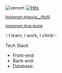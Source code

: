 ![venom](https://capsule-render.vercel.app/api?type=venom&height=200&text=I%20am%20Jessie.&fontSize=70&color=0:23BCCDFF,0:23BCCDFF&stroke=23BCCDFF)
[![Hits](https://hits.seeyoufarm.com/api/count/incr/badge.svg?url=https%3A%2F%2Fgithub.com%2FjiYoung4868&count_bg=%23FFFFFF&title_bg=%23B4C3F4&icon=&icon_color=%23FFFFFF&title=HITS&edge_flat=true)](https://hits.seeyoufarm.com)
<p><small><a href="https://www.instagram.com/jessie__life95?igshid=YTQwZjQ0NmI0OA==">Instagram @jessie__life95</a></small></p>
<p><small><a href="https://www.instagram.com/jessie__life95?igshid=YTQwZjQ0NmI0OA==">Instagram @up.jessie</a></small></p>
✨I learn, I work, I climb✨

Tech Stack
- Front-end: 
- Back-end: 
- Database: 
<!--
**jiYoung4868/jiYoung4868** is a ✨ _special_ ✨ repository because its `README.md` (this file) appears on your GitHub profile.

Here are some ideas to get you started:

- 🔭 I’m currently working on ...
- 🌱 I’m currently learning ...
- 👯 I’m looking to collaborate on ...
- 🤔 I’m looking for help with ...
- 💬 Ask me about ...
- 📫 How to reach me: ...
- 😄 Pronouns: ...
- ⚡ Fun fact: ...
-->
